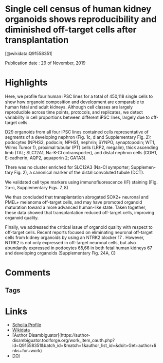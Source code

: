 
Single cell census of human kidney organoids shows reproducibility and diminished off-target cells after transplantation
========================================================================================================================
  
  [@wikidata:Q91558351]  
  
Publication date : 29 of November, 2019  

# Highlights

Here, we proﬁle four human iPSC lines for a total
of 450,118 single cells to show how organoid composition and development are comparable
to human fetal and adult kidneys. Although cell classes are largely reproducible across time
points, protocols, and replicates, we detect variability in cell proportions between different
iPSC lines, largely due to off-target cells.

D29 organoids from all four iPSC lines contained cells
representative of segments of a developing nephron (Fig. 1c, d
and Supplementary Fig. 2): podocytes (NPHS2, podocin; NPHS1,
nephrin; SYNPO, synaptopodin; WT1, Wilms Tumor 1),
proximal tubular (PT) cells (LRP2, megalin), thick ascending
limb (TAL; SLC12A1, Na-K-Cl cotransporter), and distal nephron
cells (CDH1, E-cadherin; AQP2, aquaporin 2; GATA3).

There was
no cluster enriched for SLC12A3 (Na-Cl symporter; Supplemen-
tary Fig. 2), a canonical marker of the distal convoluted tubule
(DCT).

We validated cell type markers using immunoﬂuorescence (IF)
staining (Fig. 2a–c, Supplementary Figs. 7, 8)

We thus concluded that transplantation
abrogated SOX2+ neuronal and PMEL+ melanoma off-target
cells, and may have promoted organoid maturation toward a
more advanced human-like state. Taken together, these data
showed that transplantation reduced off-target cells, improving
organoid quality.


Finally, we addressed the critical issue of organoid quality
with respect to off-target cells. Recent reports focused on
eliminating neuronal off-target cells from kidney organoids by
using an NTRK2 blocker 17 . However, NTRK2 is not only
expressed in off-target neuronal cells, but also abundantly
expressed in podocytes 65,66 in both fetal human kidneys 67 and
developing organoids (Supplementary Fig. 24A, C)


# Comments

## Tags

# Links
  
 * [Scholia Profile](https://scholia.toolforge.org/work/Q91558351)  
 * [Wikidata](https://www.wikidata.org/wiki/Q91558351)  
 * [Author Disambiguator](https://author-
disambiguator.toolforge.org/work_item_oauth.php?id=Q91558351&batch_id=&match=1&author_list_id=&doit=Get+author+links+for+work)  
 * [DOI](https://doi.org/10.1038/S41467-019-13382-0)  

